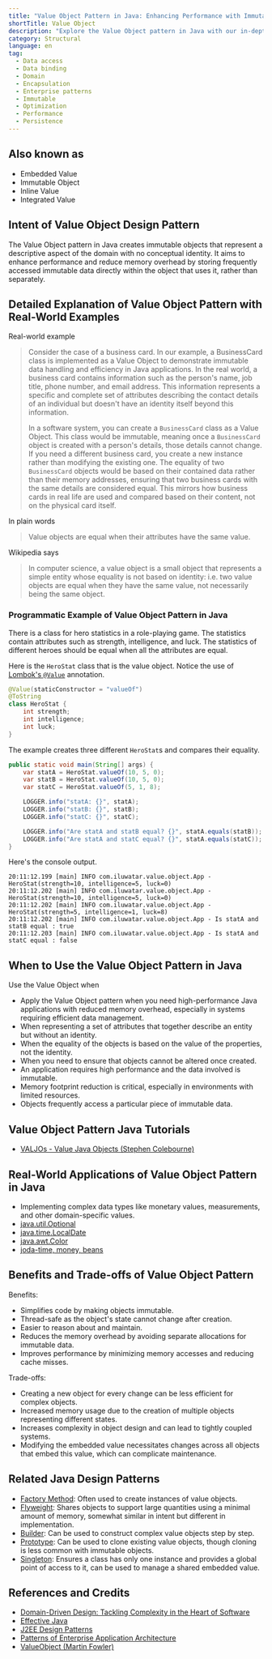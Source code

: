 ```yaml
---
title: "Value Object Pattern in Java: Enhancing Performance with Immutable Data Types"
shortTitle: Value Object
description: "Explore the Value Object pattern in Java with our in-depth guide. Learn how immutable objects enhance performance and memory efficiency in software design. Ideal for developers looking to optimize Java applications."
category: Structural
language: en
tag:
  - Data access
  - Data binding
  - Domain
  - Encapsulation
  - Enterprise patterns
  - Immutable
  - Optimization
  - Performance
  - Persistence
---
```


## Also known as

* Embedded Value
* Immutable Object
* Inline Value
* Integrated Value

## Intent of Value Object Design Pattern

The Value Object pattern in Java creates immutable objects that represent a descriptive aspect of the domain with no conceptual identity. It aims to enhance performance and reduce memory overhead by storing frequently accessed immutable data directly within the object that uses it, rather than separately.

## Detailed Explanation of Value Object Pattern with Real-World Examples

Real-world example

> Consider the case of a business card. In our example, a BusinessCard class is implemented as a Value Object to demonstrate immutable data handling and efficiency in Java applications. In the real world, a business card contains information such as the person's name, job title, phone number, and email address. This information represents a specific and complete set of attributes describing the contact details of an individual but doesn't have an identity itself beyond this information.
>
> In a software system, you can create a `BusinessCard` class as a Value Object. This class would be immutable, meaning once a `BusinessCard` object is created with a person's details, those details cannot change. If you need a different business card, you create a new instance rather than modifying the existing one. The equality of two `BusinessCard` objects would be based on their contained data rather than their memory addresses, ensuring that two business cards with the same details are considered equal. This mirrors how business cards in real life are used and compared based on their content, not on the physical card itself.

In plain words

> Value objects are equal when their attributes have the same value.

Wikipedia says

> In computer science, a value object is a small object that represents a simple entity whose equality is not based on identity: i.e. two value objects are equal when they have the same value, not necessarily being the same object.

### Programmatic Example of Value Object Pattern in Java

There is a class for hero statistics in a role-playing game. The statistics contain attributes such as strength, intelligence, and luck. The statistics of different heroes should be equal when all the attributes are equal.

Here is the `HeroStat` class that is the value object. Notice the use of [Lombok's `@Value`](https://projectlombok.org/features/Value) annotation.

```java
@Value(staticConstructor = "valueOf")
@ToString
class HeroStat {
    int strength;
    int intelligence;
    int luck;
}
```

The example creates three different `HeroStat`s and compares their equality.

```java
public static void main(String[] args) {
    var statA = HeroStat.valueOf(10, 5, 0);
    var statB = HeroStat.valueOf(10, 5, 0);
    var statC = HeroStat.valueOf(5, 1, 8);

    LOGGER.info("statA: {}", statA);
    LOGGER.info("statB: {}", statB);
    LOGGER.info("statC: {}", statC);

    LOGGER.info("Are statA and statB equal? {}", statA.equals(statB));
    LOGGER.info("Are statA and statC equal? {}", statA.equals(statC));
}
```

Here's the console output.

```
20:11:12.199 [main] INFO com.iluwatar.value.object.App - HeroStat(strength=10, intelligence=5, luck=0)
20:11:12.202 [main] INFO com.iluwatar.value.object.App - HeroStat(strength=10, intelligence=5, luck=0)
20:11:12.202 [main] INFO com.iluwatar.value.object.App - HeroStat(strength=5, intelligence=1, luck=8)
20:11:12.202 [main] INFO com.iluwatar.value.object.App - Is statA and statB equal : true
20:11:12.203 [main] INFO com.iluwatar.value.object.App - Is statA and statC equal : false
```

## When to Use the Value Object Pattern in Java

Use the Value Object when

* Apply the Value Object pattern when you need high-performance Java applications with reduced memory overhead, especially in systems requiring efficient data management.
* When representing a set of attributes that together describe an entity but without an identity.
* When the equality of the objects is based on the value of the properties, not the identity.
* When you need to ensure that objects cannot be altered once created.
* An application requires high performance and the data involved is immutable.
* Memory footprint reduction is critical, especially in environments with limited resources.
* Objects frequently access a particular piece of immutable data.

## Value Object Pattern Java Tutorials

* [VALJOs - Value Java Objects (Stephen Colebourne)](http://blog.joda.org/2014/03/valjos-value-java-objects.html)

## Real-World Applications of Value Object Pattern in Java

* Implementing complex data types like monetary values, measurements, and other domain-specific values.
* [java.util.Optional](https://docs.oracle.com/javase/8/docs/api/java/util/Optional.html)
* [java.time.LocalDate](https://docs.oracle.com/javase/8/docs/api/java/time/LocalDate.html)
* [java.awt.Color](https://docs.oracle.com/javase/8/docs/api/java/awt/Color.html)
* [joda-time, money, beans](http://www.joda.org/)

## Benefits and Trade-offs of Value Object Pattern

Benefits:

* Simplifies code by making objects immutable.
* Thread-safe as the object's state cannot change after creation.
* Easier to reason about and maintain.
* Reduces the memory overhead by avoiding separate allocations for immutable data.
* Improves performance by minimizing memory accesses and reducing cache misses.

Trade-offs:

* Creating a new object for every change can be less efficient for complex objects.
* Increased memory usage due to the creation of multiple objects representing different states.
* Increases complexity in object design and can lead to tightly coupled systems.
* Modifying the embedded value necessitates changes across all objects that embed this value, which can complicate maintenance.

## Related Java Design Patterns

* [Factory Method](https://java-design-patterns.com/patterns/factory-method/): Often used to create instances of value objects.
* [Flyweight](https://java-design-patterns.com/patterns/flyweight/): Shares objects to support large quantities using a minimal amount of memory, somewhat similar in intent but different in implementation.
* [Builder](https://java-design-patterns.com/patterns/builder/): Can be used to construct complex value objects step by step.
* [Prototype](https://java-design-patterns.com/patterns/prototype/): Can be used to clone existing value objects, though cloning is less common with immutable objects.
* [Singleton](https://java-design-patterns.com/patterns/singleton/): Ensures a class has only one instance and provides a global point of access to it, can be used to manage a shared embedded value.

## References and Credits

* [Domain-Driven Design: Tackling Complexity in the Heart of Software](https://amzn.to/3wlDrze)
* [Effective Java](https://amzn.to/4cGk2Jz)
* [J2EE Design Patterns](https://amzn.to/4dpzgmx)
* [Patterns of Enterprise Application Architecture](https://amzn.to/3WfKBPR)
* [ValueObject (Martin Fowler)](https://martinfowler.com/bliki/ValueObject.html)

